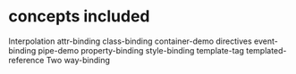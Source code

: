 # concepts included
Interpolation
attr-binding
class-binding
container-demo
directives
event-binding
pipe-demo
property-binding
style-binding
template-tag
templated-reference
Two way-binding